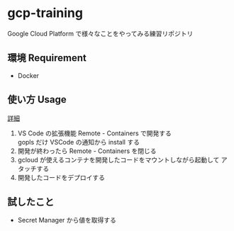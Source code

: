 # gcp-training
Google Cloud Platform で様々なことをやってみる練習リポジトリ

## 環境 Requirement
- Docker

## 使い方 Usage
[詳細](./docs/usage.md)
1. VS Code の拡張機能 Remote - Containers で開発する  
gopls だけ VSCode の通知から install する  
2. 開発が終わったら Remote - Containers を閉じる  
3. gcloud が使えるコンテナを開発したコードをマウントしながら起動して アタッチする  
4. 開発したコードをデプロイする  

## 試したこと
- Secret Manager から値を取得する
